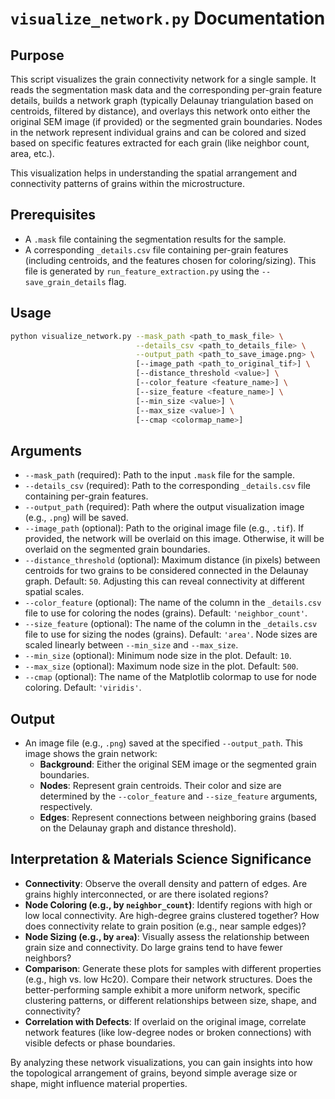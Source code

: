 # `visualize_network.py` Documentation

## Purpose

This script visualizes the grain connectivity network for a single sample. It reads the segmentation mask data and the corresponding per-grain feature details, builds a network graph (typically Delaunay triangulation based on centroids, filtered by distance), and overlays this network onto either the original SEM image (if provided) or the segmented grain boundaries. Nodes in the network represent individual grains and can be colored and sized based on specific features extracted for each grain (like neighbor count, area, etc.).

This visualization helps in understanding the spatial arrangement and connectivity patterns of grains within the microstructure.

## Prerequisites

*   A `.mask` file containing the segmentation results for the sample.
*   A corresponding `_details.csv` file containing per-grain features (including centroids, and the features chosen for coloring/sizing). This file is generated by `run_feature_extraction.py` using the `--save_grain_details` flag.

## Usage

```bash
python visualize_network.py --mask_path <path_to_mask_file> \
                            --details_csv <path_to_details_file> \
                            --output_path <path_to_save_image.png> \
                            [--image_path <path_to_original_tif>] \
                            [--distance_threshold <value>] \
                            [--color_feature <feature_name>] \
                            [--size_feature <feature_name>] \
                            [--min_size <value>] \
                            [--max_size <value>] \
                            [--cmap <colormap_name>]
```

## Arguments

*   `--mask_path` (required): Path to the input `.mask` file for the sample.
*   `--details_csv` (required): Path to the corresponding `_details.csv` file containing per-grain features.
*   `--output_path` (required): Path where the output visualization image (e.g., `.png`) will be saved.
*   `--image_path` (optional): Path to the original image file (e.g., `.tif`). If provided, the network will be overlaid on this image. Otherwise, it will be overlaid on the segmented grain boundaries.
*   `--distance_threshold` (optional): Maximum distance (in pixels) between centroids for two grains to be considered connected in the Delaunay graph. Default: `50`. Adjusting this can reveal connectivity at different spatial scales.
*   `--color_feature` (optional): The name of the column in the `_details.csv` file to use for coloring the nodes (grains). Default: `'neighbor_count'`.
*   `--size_feature` (optional): The name of the column in the `_details.csv` file to use for sizing the nodes (grains). Default: `'area'`. Node sizes are scaled linearly between `--min_size` and `--max_size`.
*   `--min_size` (optional): Minimum node size in the plot. Default: `10`.
*   `--max_size` (optional): Maximum node size in the plot. Default: `500`.
*   `--cmap` (optional): The name of the Matplotlib colormap to use for node coloring. Default: `'viridis'`.

## Output

*   An image file (e.g., `.png`) saved at the specified `--output_path`. This image shows the grain network:
    *   **Background**: Either the original SEM image or the segmented grain boundaries.
    *   **Nodes**: Represent grain centroids. Their color and size are determined by the `--color_feature` and `--size_feature` arguments, respectively.
    *   **Edges**: Represent connections between neighboring grains (based on the Delaunay graph and distance threshold).

## Interpretation & Materials Science Significance

*   **Connectivity**: Observe the overall density and pattern of edges. Are grains highly interconnected, or are there isolated regions?
*   **Node Coloring (e.g., by `neighbor_count`)**: Identify regions with high or low local connectivity. Are high-degree grains clustered together? How does connectivity relate to grain position (e.g., near sample edges)?
*   **Node Sizing (e.g., by `area`)**: Visually assess the relationship between grain size and connectivity. Do large grains tend to have fewer neighbors?
*   **Comparison**: Generate these plots for samples with different properties (e.g., high vs. low Hc20). Compare their network structures. Does the better-performing sample exhibit a more uniform network, specific clustering patterns, or different relationships between size, shape, and connectivity?
*   **Correlation with Defects**: If overlaid on the original image, correlate network features (like low-degree nodes or broken connections) with visible defects or phase boundaries.

By analyzing these network visualizations, you can gain insights into how the topological arrangement of grains, beyond simple average size or shape, might influence material properties.
